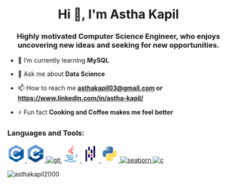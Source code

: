 <h1 align="center">Hi 👋, I'm Astha Kapil</h1>
<h3 align="center">Highly motivated Computer Science Engineer, who enjoys uncovering new ideas and seeking for new opportunities.</h3>

- 🌱 I’m currently learning **MySQL**

- 💬 Ask me about **Data Science**

- 📫 How to reach me **asthakapil03@gmail.com or https://www.linkedin.com/in/astha-kapil/**

- ⚡ Fun fact **Cooking and Coffee makes me feel better**

<p align="left">
</p>

<h3 align="left">Languages and Tools:</h3>
<p align="left"> <a href="https://www.cprogramming.com/" target="_blank" rel="noreferrer"> <img src="https://raw.githubusercontent.com/devicons/devicon/master/icons/c/c-original.svg" alt="c" width="40" height="40"/> </a> <a href="https://www.w3schools.com/cpp/" target="_blank" rel="noreferrer"> <img src="https://raw.githubusercontent.com/devicons/devicon/master/icons/cplusplus/cplusplus-original.svg" alt="cplusplus" width="40" height="40"/> </a> <a href="https://git-scm.com/" target="_blank" rel="noreferrer"> <img src="https://www.vectorlogo.zone/logos/git-scm/git-scm-icon.svg" alt="git" width="40" height="40"/> </a> <a href="https://www.java.com" target="_blank" rel="noreferrer"> <img src="https://raw.githubusercontent.com/devicons/devicon/master/icons/java/java-original.svg" alt="java" width="40" height="40"/> </a> <a href="https://pandas.pydata.org/" target="_blank" rel="noreferrer"> <img src="https://raw.githubusercontent.com/devicons/devicon/2ae2a900d2f041da66e950e4d48052658d850630/icons/pandas/pandas-original.svg" alt="pandas" width="40" height="40"/> </a> <a href="https://www.python.org" target="_blank" rel="noreferrer"> <img src="https://raw.githubusercontent.com/devicons/devicon/master/icons/python/python-original.svg" alt="python" width="40" height="40"/> </a> <a href="https://seaborn.pydata.org/" target="_blank" rel="noreferrer"> <img src="https://seaborn.pydata.org/_images/logo-mark-lightbg.svg" alt="seaborn" width="40" height="40"/> </a> <a href="https://www.w3schools.com/EXCEL/index.php" target="_blank" rel="noreferrer"> <img src="https://1000logos.net/wp-content/uploads/2020/08/Microsoft-Excel-Logo-2013.jpg" alt="c" width="40" height="40"/> </a> </p>

<p><img align="center" src="https://github-readme-streak-stats.herokuapp.com/?user=asthakapil2000&" alt="asthakapil2000" /></p>
